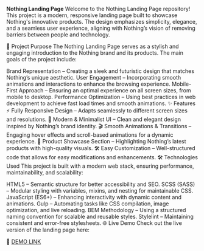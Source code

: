 **Nothing Landing Page**
Welcome to the Nothing Landing Page repository! This project is a modern, responsive landing page built to showcase Nothing's innovative products. The design emphasizes simplicity, elegance, and a seamless user experience, aligning with Nothing’s vision of removing barriers between people and technology.

🚀 Project Purpose
The Nothing Landing Page serves as a stylish and engaging introduction to the Nothing brand and its products. The main goals of the project include:

Brand Representation – Creating a sleek and futuristic design that matches Nothing’s unique aesthetic.
User Engagement – Incorporating smooth animations and interactions to enhance the browsing experience.
Mobile-First Approach – Ensuring an optimal experience on all screen sizes, from mobile to desktop.
Performance Optimization – Using best practices in web development to achieve fast load times and smooth animations.
✨ Features
⚡ Fully Responsive Design – Adapts seamlessly to different screen sizes and resolutions.
🎨 Modern & Minimalist UI – Clean and elegant design inspired by Nothing’s brand identity.
🎬 Smooth Animations & Transitions – Engaging hover effects and scroll-based animations for a dynamic experience.
🛒 Product Showcase Section – Highlighting Nothing’s latest products with high-quality visuals.
🛠️ Easy Customization – Well-structured code that allows for easy modifications and enhancements.
🛠️ Technologies Used
This project is built with a modern web stack, ensuring performance, maintainability, and scalability:

HTML5 – Semantic structure for better accessibility and SEO.
SCSS (SASS) – Modular styling with variables, mixins, and nesting for maintainable CSS.
JavaScript (ES6+) – Enhancing interactivity with dynamic content and animations.
Gulp – Automating tasks like CSS compilation, image optimization, and live reloading.
BEM Methodology – Using a structured naming convention for scalable and reusable styles.
Stylelint – Maintaining consistent and error-free stylesheets.
🌐 Live Demo
Check out the live version of the landing page here:

🔗 [DEMO LINK](https://LiliiaVol.github.io/Nothing-landing/)
